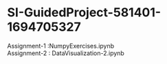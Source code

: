 # SI-GuidedProject-581401-1694705327
Assignment-1 :NumpyExercises.ipynb     
                                                                                                                                                                            Assignment-2 : DataVisualization-2.ipynb
